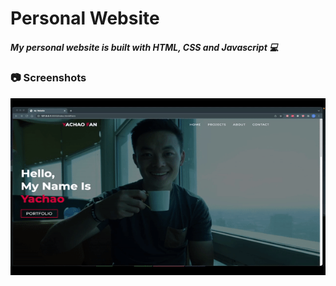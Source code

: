 # Personal Website

#####  My personal website is built with HTML, CSS and Javascript :computer:

### :camera: Screenshots


<img src="./img/website.gif?raw=true">